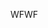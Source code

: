 <span data-ttu-id="b4ace-101">WF</span><span class="sxs-lookup"><span data-stu-id="b4ace-101">WF</span></span>